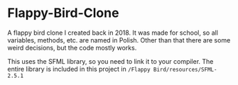 # Flappy-Bird-Clone
A flappy bird clone I created back in 2018. It was made for school, so all variables, methods, etc. are named in Polish. Other than that there are some weird decisions, but the code mostly works.

This uses the SFML library, so you need to link it to your compiler. The entire library is included in this project in `/Flappy Bird/resources/SFML-2.5.1`
